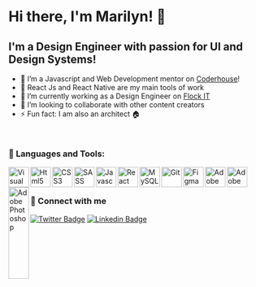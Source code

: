 # Hi there, I'm Marilyn! 👋

## I'm a Design Engineer with passion for UI and Design Systems!

- 🔭 I’m a Javascript and Web Development mentor on [Coderhouse](https://www.coderhouse.com/)!
- 💓 React Js and React Native are my main tools of work
- 🌱 I’m currently working as a Design Engineer on [Flock IT](https://www.flockit.com.ar/)
- 👯 I’m looking to collaborate with other content creators
- ⚡ Fun fact: I am also an architect 🏠

<br>

### 🧰 Languages and Tools:

<img align="left" alt="Visual Studio Code" width="40px" src="https://img.icons8.com/color/48/000000/visual-studio-code-2019.png"/>
<img align="left" alt="Html5" width="40px" src="https://img.icons8.com/color/48/000000/html-5--v1.png"/>
<img align="left" alt="CSS3" width="40px" src="https://img.icons8.com/color/48/000000/css3.png"/>
<img align="left" alt="SASS" width="40px" src="https://icongr.am/devicon/sass-original.svg?size=39&color=b30000"/>
<img align="left" alt="Javascript" width="40px" src="https://icongr.am/devicon/javascript-original.svg?size=39&color=b30000"/>
<img align="left" alt="React Js" width="40px" src="https://icongr.am/devicon/react-original-wordmark.svg?size=40&color=currentColor"/>
<img align="left" alt="MySQL" width="40px"  src="https://icongr.am/devicon/mysql-original-wordmark.svg?size=40&color=d70f0f"/>
<img align="left" alt="Git" width="40px" src="https://icongr.am/devicon/git-original.svg?size=39&color=b30000">
<img align="left" alt="Figma" width="40px" src="https://img.icons8.com/color/48/000000/figma--v1.png"/>
<img align="left" alt="Adobe Illustrator" width="40px" src="https://img.icons8.com/color/48/000000/adobe-illustrator--v1.png"/>
<img align="left" alt="Adobe Photoshop" width="40px" src="https://img.icons8.com/fluency/48/000000/adobe-photoshop.png"/>
<img align="left" alt="Adobe Photoshop" width="40px" src="<svg width="180" height="180" viewBox="0 0 180 180" fill="none" xmlns="http://www.w3.org/2000/svg">


<br>
<br>

### 💬 Connect with me

[![Twitter Badge](https://img.shields.io/badge/-Twitter-1DA1F2?style=plastic&logo=Twitter&logoColor=white&link=https://twitter.com/meryboth)](https://twitter.com/meryboth)
[![Linkedin Badge](https://img.shields.io/badge/-Linkedin-0077B5?style=plastic&logo=Linkedin&logoColor=white&link=https://www.linkedin.com/in/marilyn-botheatoz/)](https://www.linkedin.com/in/marilyn-botheatoz/)


<br>
